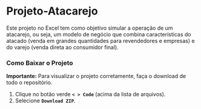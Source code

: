 # Projeto-Atacarejo
Este projeto no Excel tem como objetivo simular a operação de um atacarejo, ou seja, um modelo de negócio que combina características do atacado (venda em grandes quantidades para revendedores e empresas) e do varejo (venda direta ao consumidor final).

### Como Baixar o Projeto

**Importante:** Para visualizar o projeto corretamente, faça o download de todo o repositório.

1.  Clique no botão verde **`< > Code`** (acima da lista de arquivos).
2.  Selecione **`Download ZIP`**.
